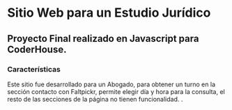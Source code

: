 # Sitio Web para un Estudio Jurídico
<h2>Proyecto Final realizado en Javascript para CoderHouse.</h2>
<h3>Características</h3>
<p>Este sitio fue desarrollado para un Abogado, para obtener un turno en la sección contacto con Faltpickr, permite elegir día y hora para la consulta, el resto de las secciones de la página no tienen funcionalidad.
 . <br>
<br>
